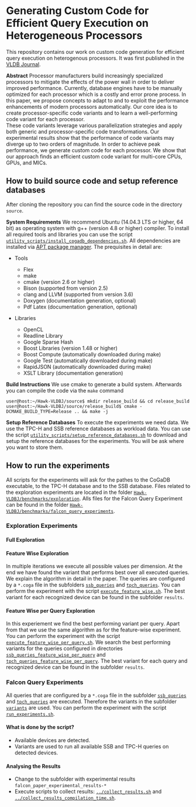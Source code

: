 # Generating Custom Code for Efficient Query Execution on Heterogeneous Processors
This repository contains our work on custom code generation for efficient query execution on heterogenous processors.
It was first published in the [VLDB Journal](http://vldb.org/vldb_journal).

**Abstract** Processor manufacturers build increasingly specialized processors to mitigate the effects of the power wall in order to deliver improved performance.
Currently, database engines have to be manually optimized for each processor which is a costly and error prone process.
In this paper, we propose concepts to adapt to and to exploit the performance enhancements of modern processors automatically.
Our core idea is to create processor-specific code variants and to learn a well-performing code variant for each processor.  
These code variants leverage various parallelization strategies and apply both generic and processor-specific code transformations.
Our experimental results show that the performance of code variants may diverge up to two orders of magnitude. 
In order to achieve peak performance, we generate custom code for each processor.
We show that our approach finds an efficient custom code variant for multi-core CPUs, GPUs, and MICs.

<!--
**Publications**
- Paper: [Generating Custom Code for Efficient Query Execution on Heterogeneous 
Processors](https://github.com/TU-Berlin-DIMA/Hawk-VLDBJ/blob/master/Paper-Generating-Custom-Code-for-Efficient-Query-Execution-on-Heterogeneous-Processors.pdf)
- Poster: [Generating Custom Code for Efficient Query Execution on Heterogeneous Processors](https://github.com/TU-Berlin-DIMA/Hawk-VLDBJ/blob/master/Poster-Generating-Custom-Code-for-Efficient-Query-Execution-on-Heterogeneous-Processors.pdf)

- BibTeX citation:
```
TO BE DONE
}
```
-->

## How to build source code and setup reference databases
After cloning the repository you can find the source code in the directory `source`.

**System Requirements**
We recommend Ubuntu (14.04.3 LTS or higher, 64 bit) as operating system with g++ (version 4.8 or higher) compiler.
To install all required tools and libraries you can use the script 
[`utility_scripts/install_cogadb_dependencies.sh`](https://github.com/TU-Berlin-DIMA/Hawk-VLDBJ/blob/master/source/utility_scripts/install_cogadb_dependencies.sh).
All dependencies are installed via [APT package manager](https://wiki.ubuntuusers.de/APT/).
The prequisites in detail are:

- Tools
    - Flex
    - make
    - cmake (version 2.6 or higher)
    - Bison (supported from version 2.5)
    - clang and LLVM (supported from version 3.6)
    - Doxygen (documentation generation, optional)
    - Pdf Latex (documentation generation, optional)

- Libraries
    - OpenCL
    - Readline Library
    - Google Sparse Hash
    - Boost Libraries (version 1.48 or higher)
    - Boost Compute (automatically downloaded during make)
    - Google Test (automatically downloaded during make)
    - RapidJSON (automatically downloaded during make)
    - XSLT Library (documentation generation)

**Build Instructions**
We use cmake to generate a build system. Afterwards you can compile the code via the `make` command
 
```
user@host:~/Hawk-VLDBJ/source$ mkdir release_build && cd release_build
user@host:~/Hawk-VLDBJ/source/release_build$ cmake -DCMAKE_BUILD_TYPE=Release .. && make -j
```

**Setup Reference Databases**
To execute the experiments we need data.
We use the TPC-H and SSB reference databases as workload data.
You can use the script 
[`utility_scripts/setup_reference_databases.sh`](https://github.com/TU-Berlin-DIMA/Hawk-VLDBJ/blob/master/source/utility_scripts/setup_reference_databases.sh) 
to download and setup the reference databases for the experiments.
You will be ask where you want to store them. 


## How to run the experiments
All scripts for the experiments will ask for the pathes to the CoGaDB executable, to the TPC-H database and to the SSB database.
Files related to the exploration experiments are located in the folder 
[`Hawk-VLDBJ/benchmarks/exploration`](https://github.com/TU-Berlin-DIMA/Hawk-VLDBJ/tree/master/source/benchmarks/exploration).
Alls files for the Falcon Query Experiment can be found in the folder 
[`Hawk-VLDBJ/benchmarks/falcon_query_experiments`](https://github.com/TU-Berlin-DIMA/Hawk-VLDBJ/tree/master/source/benchmarks/falcon_query_experiments).

### Exploration Experiments

#### Full Exploration

#### Feature Wise Exploration
In multiple iterations we execute all possible values per dimension.
At the end we have found the variant that performs best over all executed queries.
We explain the algorithm in detail in the paper.
The queries are configured by a `*.coga` file in the subfolders 
[`ssb_queries`](https://github.com/TU-Berlin-DIMA/Hawk-VLDBJ/tree/master/source/benchmarks/exploration/ssb_queries) and 
[`tpch_queries`](https://github.com/TU-Berlin-DIMA/Hawk-VLDBJ/tree/master/source/benchmarks/exploration/tpch_queries).
You can perform the experiment with the script 
[`execute_feature_wise.sh`](https://github.com/TU-Berlin-DIMA/Hawk-VLDBJ/blob/master/source/benchmarks/exploration/execute_feature_wise.sh).
The best variant for each recognized device can be found in the subfolder `results`.

#### Feature Wise per Query Exploration
In this experiement we find the best performing variant per query.
Apart from that we use the same algorithm as for the feature-wise experiment.
You can perform the experiment with the script 
[`execute_feature_wise_per_query.sh`](https://github.com/TU-Berlin-DIMA/Hawk-VLDBJ/blob/master/source/benchmarks/exploration/execute_feature_wise_per_query.sh).
We search the best performing variants for the queries configured in directories
[`ssb_queries_feature_wise_per_query`](https://github.com/TU-Berlin-DIMA/Hawk-VLDBJ/tree/master/source/benchmarks/exploration/ssb_queries_feature_wise_per_query) and 
[`tpch_queries_feature_wise_per_query`](https://github.com/TU-Berlin-DIMA/Hawk-VLDBJ/tree/master/source/benchmarks/exploration/tpch_queries_feature_wise_per_query).
The best variant for each query and recognized device can be found in the subfolder `results`.

### Falcon Query Experiments
All queries that are configured by a `*.coga` file in the subfolder 
[`ssb_queries`](https://github.com/TU-Berlin-DIMA/Hawk-VLDBJ/tree/master/source/benchmarks/falcon_query_experiments/ssb_queries) and 
[`tpch_queries`](https://github.com/TU-Berlin-DIMA/Hawk-VLDBJ/tree/master/source/benchmarks/falcon_query_experiments/tpch_queries) are executed.
Therefore the variants in the subfolder [`variants`](https://github.com/TU-Berlin-DIMA/Hawk-VLDBJ/tree/master/source/benchmarks/falcon_query_experiments/variants) are 
used.
You can perform the experiment with the script 
[`run_experiments.sh`](https://github.com/TU-Berlin-DIMA/Hawk-VLDBJ/blob/master/source/benchmarks/falcon_query_experiments/run_experiments.sh).

#### What is done by the script?
- Available devices are detected.
- Variants are used to run all available SSB and TPC-H queries on detected devices.

#### Analysing the Results
- Change to the subfolder with experimental results `falcon_paper_experimental_results-*`
- Execute scripts to collect results: 
[`../collect_results.sh`](https://github.com/TU-Berlin-DIMA/Hawk-VLDBJ/blob/master/source/benchmarks/falcon_query_experiments/collect_results.sh) 
and 
[`../collect_results_compilation_time.sh`](https://github.com/TU-Berlin-DIMA/Hawk-VLDBJ/blob/master/source/benchmarks/falcon_query_experiments/collect_results_compilation_time.sh).
